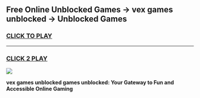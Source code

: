 
## Free Online Unblocked Games → vex games unblocked → Unblocked Games
<h3>
<a href="https://premium.freeplayer.one?title=vex_games_unblocked&ref=21F">CLICK TO PLAY</a></h3>
<hr>

<h3>
<a href="https://premium.freeplayer.one?title=vex_games_unblocked&ref=21F">CLICK 2 PLAY</a>
  
</h3>

<a href="https://premium.freeplayer.one?title=vex_games_unblocked&ref=21F/"><img src="https://clearcache.store/games.png"></a>


**vex games unblocked games unblocked: Your Gateway to Fun and Accessible Online Gaming**
